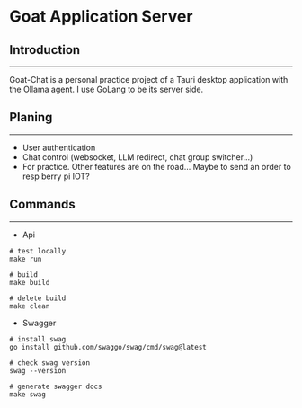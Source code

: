 Goat Application Server
===

## Introduction

---

Goat-Chat is a personal practice project of a Tauri desktop application with the Ollama agent. 
I use GoLang to be its server side.

## Planing

---

- User authentication
- Chat control (websocket, LLM redirect, chat group switcher...)
- For practice. Other features are on the road... Maybe to send an order to resp berry pi IOT?

## Commands

---

- Api
```shell
# test locally
make run

# build
make build

# delete build
make clean
```

- Swagger
```shell
# install swag
go install github.com/swaggo/swag/cmd/swag@latest

# check swag version
swag --version

# generate swagger docs
make swag
```